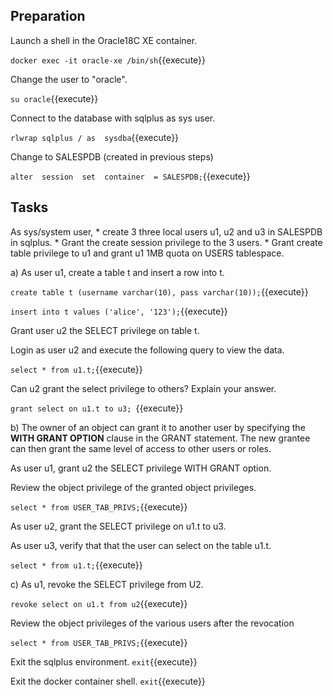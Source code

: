<h2>Preparation</h2>

Launch a shell in the Oracle18C XE container. 

`docker exec -it oracle-xe /bin/sh`{{execute}}


Change the user to "oracle".
 
`su oracle`{{execute}}


Connect to the database with sqlplus as sys user. 

`rlwrap sqlplus / as  sysdba`{{execute}}

Change to SALESPDB  (created in previous steps)

`alter  session  set  container  = SALESPDB;`{{execute}}


<h2>Tasks</h2>
As sys/system user, 
* create 3 three local users u1, u2 and u3 in SALESPDB in sqlplus. 
* Grant the create session privilege to the 3 users. 
* Grant create table privilege to u1 and grant u1 1MB quota on USERS tablespace.


a) As user u1, create a table t and insert a row into t.

`create table t (username varchar(10), pass varchar(10));`{{execute}}

`insert into t values ('alice', '123');`{{execute}}


Grant user u2 the SELECT privilege on table t.

Login as user u2 and execute the following query to view the data.

`select * from u1.t;`{{execute}}


Can u2 grant the select privilege to others?  Explain your answer.

`grant select on u1.t to u3; `{{execute}}
 
 
b) The owner of an object can grant it to another user by specifying the **WITH GRANT OPTION** clause in the GRANT statement. The new grantee can then grant the same level of access to other users or roles.

As user u1, grant u2 the SELECT privilege WITH GRANT option.

Review the object privilege of the granted object privileges.

`select * from USER_TAB_PRIVS;`{{execute}}

As user u2, grant the SELECT privilege on u1.t to u3.

As user u3, verify that that the user can select on the table u1.t.

`select * from u1.t;`{{execute}}


c) As u1, revoke the SELECT privilege from U2.

`revoke select on u1.t from u2`{{execute}}

Review the object privileges of the various users after the revocation

`select * from USER_TAB_PRIVS;`{{execute}}


Exit the sqlplus environment.
`exit`{{execute}}


Exit the docker container shell.
`exit`{{execute}}

